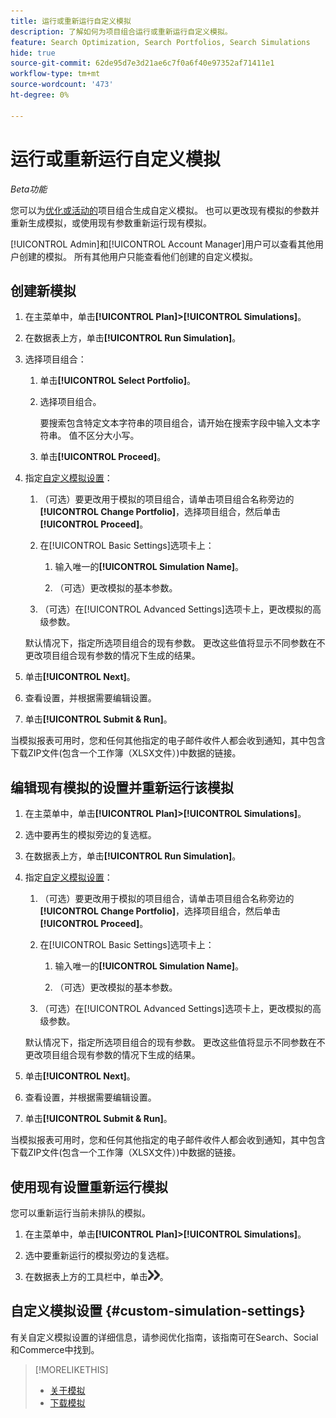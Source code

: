 ```yaml
---
title: 运行或重新运行自定义模拟
description: 了解如何为项目组合运行或重新运行自定义模拟。
feature: Search Optimization, Search Portfolios, Search Simulations
hide: true
source-git-commit: 62de95d7e3d21ae6c7f0a6f40e97352af71411e1
workflow-type: tm+mt
source-wordcount: '473'
ht-degree: 0%

---
```


# 运行或重新运行自定义模拟

*Beta功能*

您可以为[优化或活动的](/help/search-social-commerce/new-ui/manage/portfolios/portfolio-about.md)项目组合生成自定义模拟。 也可以更改现有模拟的参数并重新生成模拟，或使用现有参数重新运行现有模拟。

[!UICONTROL Admin]和[!UICONTROL Account Manager]用户可以查看其他用户创建的模拟。 所有其他用户只能查看他们创建的自定义模拟。

## 创建新模拟

1. 在主菜单中，单击&#x200B;**[!UICONTROL Plan]>[!UICONTROL Simulations]**。

1. 在数据表上方，单击&#x200B;**[!UICONTROL Run Simulation]**。

1. 选择项目组合：

   1. 单击&#x200B;**[!UICONTROL Select Portfolio]**。

   1. 选择项目组合。

      要搜索包含特定文本字符串的项目组合，请开始在搜索字段中输入文本字符串。 值不区分大小写。

   1. 单击&#x200B;**[!UICONTROL Proceed]**。

1. 指定[自定义模拟设置](#custom-simulation-settings)：

   1. （可选）要更改用于模拟的项目组合，请单击项目组合名称旁边的&#x200B;**[!UICONTROL Change Portfolio]**，选择项目组合，然后单击&#x200B;**[!UICONTROL Proceed]**。

   1. 在[!UICONTROL Basic Settings]选项卡上：

      1. 输入唯一的&#x200B;**[!UICONTROL Simulation Name]**。

      1. （可选）更改模拟的基本参数。

   1. （可选）在[!UICONTROL Advanced Settings]选项卡上，更改模拟的高级参数。

   默认情况下，指定所选项目组合的现有参数。 更改这些值将显示不同参数在不更改项目组合现有参数的情况下生成的结果。

1. 单击&#x200B;**[!UICONTROL Next]**。

1. 查看设置，并根据需要编辑设置。

1. 单击&#x200B;**[!UICONTROL Submit & Run]**。

当模拟报表可用时，您和任何其他指定的电子邮件收件人都会收到通知，其中包含下载ZIP文件(包含一个工作簿（XLSX文件）)中数据的链接。

<!-- Still true:  When the results for any report type include more than 60,000 rows, the workbook includes multiple worksheets. -->

## 编辑现有模拟的设置并重新运行该模拟

1. 在主菜单中，单击&#x200B;**[!UICONTROL Plan]>[!UICONTROL Simulations]**。

1. 选中要再生的模拟旁边的复选框。

1. 在数据表上方，单击&#x200B;**[!UICONTROL Run Simulation]**。

1. 指定[自定义模拟设置](#custom-simulation-settings)：

   1. （可选）要更改用于模拟的项目组合，请单击项目组合名称旁边的&#x200B;**[!UICONTROL Change Portfolio]**，选择项目组合，然后单击&#x200B;**[!UICONTROL Proceed]**。

   1. 在[!UICONTROL Basic Settings]选项卡上：

      1. 输入唯一的&#x200B;**[!UICONTROL Simulation Name]**。

      1. （可选）更改模拟的基本参数。

   1. （可选）在[!UICONTROL Advanced Settings]选项卡上，更改模拟的高级参数。

   默认情况下，指定所选项目组合的现有参数。 更改这些值将显示不同参数在不更改项目组合现有参数的情况下生成的结果。

1. 单击&#x200B;**[!UICONTROL Next]**。

1. 查看设置，并根据需要编辑设置。

1. 单击&#x200B;**[!UICONTROL Submit & Run]**。

当模拟报表可用时，您和任何其他指定的电子邮件收件人都会收到通知，其中包含下载ZIP文件(包含一个工作簿（XLSX文件）)中数据的链接。

<!-- Still true:  When the results for any report type include more than 60,000 rows, the workbook includes multiple worksheets. -->

## 使用现有设置重新运行模拟

您可以重新运行当前未排队的模拟。

1. 在主菜单中，单击&#x200B;**[!UICONTROL Plan]>[!UICONTROL Simulations]**。

1. 选中要重新运行的模拟旁边的复选框。

1. 在数据表上方的工具栏中，单击![重新运行](/help/search-social-commerce/assets/rerun.png "重新运行")。

## 自定义模拟设置 {#custom-simulation-settings}

有关自定义模拟设置的详细信息，请参阅优化指南，该指南可在Search、Social和Commerce中找到。

>[!MORELIKETHIS]
>
>* [关于模拟](simulation-about.md)
>* [下载模拟](simulation-download.md)
